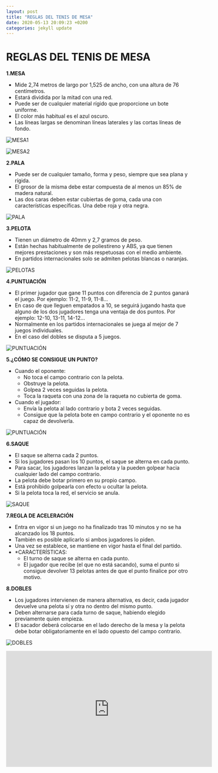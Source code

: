 ```yaml
---
layout: post
title: "REGLAS DEL TENIS DE MESA"
date: 2020-05-13 20:09:23 +0200
categories: jekyll update
---
```


# REGLAS DEL TENIS DE MESA

**1.MESA**

- Mide 2,74 metros de largo por 1,525 de ancho, con una altura de 76 centímetros.
- Estará dividida por la mitad con una red.
- Puede ser de cualquier material rígido que proporcione un bote uniforme.
- El color más habitual es el azul oscuro.
- Las líneas largas se denominan líneas laterales y las cortas líneas de fondo.

![MESA1](https://danieledufis.github.io/images_text/tenisdemesa_mesa.gif)

![MESA2](https://danieledufis.github.io/images_text/tenisdemesa_mesa2.jpg)

**2.PALA**

- Puede ser de cualquier tamaño, forma y peso, siempre que sea plana y rígida.
- El grosor de la misma debe estar compuesta de al menos un 85% de madera natural.
- Las dos caras deben estar cubiertas de goma, cada una con características específicas. Una debe roja y otra negra.

![PALA](https://danieledufis.github.io/images_text/tenisdemesa_pala.jpg)

**3.PELOTA**

- Tienen un diámetro de 40mm y 2,7 gramos de peso.
- Están hechas habitualmente de poliestireno y ABS, ya que tienen mejores prestaciones y son más respetuosas con el medio ambiente.
- En partidos internacionales solo se admiten pelotas blancas o naranjas.

![PELOTAS](https://danieledufis.github.io/images_text/tenisdemas_pelotas2.jpg)

**4.PUNTUACIÓN**

- El primer jugador que gane 11 puntos con diferencia de 2 puntos ganará el juego. Por ejemplo: 11-2, 11-9, 11-8…
- En caso de que lleguen empatados a 10, se seguirá jugando hasta que alguno de los dos jugadores tenga una ventaja de dos puntos. Por ejemplo: 12-10, 13-11, 14-12…
- Normalmente en los partidos internacionales se juega al mejor de 7 juegos individuales.
- En el caso del dobles se disputa a 5 juegos.

![PUNTUACIÓN](https://danieledufis.github.io/images_text/tenisdemesa_puntuaci%C3%B3n.jpg)

**5.¿CÓMO SE CONSIGUE UN PUNTO?**

- Cuando el oponente:
  - No toca el campo contrario con la pelota.
  - Obstruye la pelota.
  - Golpea 2 veces seguidas la pelota.
  - Toca la raqueta con una zona de la raqueta no cubierta de goma.
- Cuando el jugador:
  - Envía la pelota al lado contrario y bota 2 veces seguidas.
  - Consigue que la pelota bote en campo contrario y el oponente no es capaz de devolverla.

![PUNTUACIÓN](https://danieledufis.github.io/images_text/tenisdemesa_punto.jpg)

**6.SAQUE**

- El saque se alterna cada 2 puntos.
- Si los jugadores pasan los 10 puntos, el saque se alterna en cada punto.
- Para sacar, los jugadores lanzan la pelota y la pueden golpear hacia cualquier lado del campo contrario.
- La pelota debe botar primero en su propio campo.
- Está prohibido golpearla con efecto u ocultar la pelota.
- Si la pelota toca la red, el servicio se anula.

![SAQUE](https://danieledufis.github.io/images_text/tenisdemesa_saque.jpg)

**7.REGLA DE ACELERACIÓN**

- Entra en vigor si un juego no ha finalizado tras 10 minutos y no se ha alcanzado los 18 puntos.
- También es posible aplicarlo si ambos jugadores lo piden.
- Una vez se establece, se mantiene en vigor hasta el final del partido.
- \*CARACTERÍSTICAS:
  - El turno de saque se alterna en cada punto.
  - El jugador que recibe (el que no está sacando), suma el punto si consigue devolver 13 pelotas antes de que el punto finalice por otro motivo.

**8.DOBLES**

- Los jugadores intervienen de manera alternativa, es decir, cada jugador devuelve una pelota sí y otra no dentro del mismo punto.
- Deben alternarse para cada turno de saque, habiendo elegido previamente quien empieza.
- El sacador deberá colocarse en el lado derecho de la mesa y la pelota debe botar obligatoriamente en el lado opuesto del campo contrario.

![DOBLES](https://danieledufis.github.io/images_text/tenisdemesa_dobles.jpg)

<iframe width="560" height="315" src="https://www.youtube.com/embed/5XJR5F_cmVA" frameborder="0" allow="accelerometer; autoplay; encrypted-media; gyroscope; picture-in-picture" allowfullscreen></iframe>

